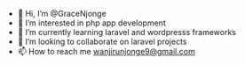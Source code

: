 - 👋 Hi, I’m @GraceNjonge
- 👀 I’m interested in php app development
- 🌱 I’m currently learning laravel and wordpresss frameworks
- 💞️ I’m looking to collaborate on laravel projects
- 📫 How to reach me wanjirunjonge9@gmail.com

<!---
GraceNjonge/GraceNjonge is a ✨ special ✨ repository because its `README.md` (this file) appears on your GitHub profile.
You can click the Preview link to take a look at your changes.
--->
